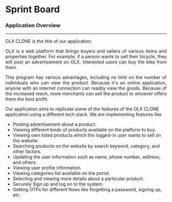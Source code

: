 
<h1>Sprint Board</h1>

<h3>Application Overview</h3>
<hr/>

OLX CLONE is the title of our application. 

<p align="justify">OLX is a web platform that brings buyers and sellers of various items and properties together. For example, if a person wants to sell their bicycle, they will post an advertisement on OLX. Interested users can buy the bike from them.</p> 

<p align="justify">This program has various advantages, including no limit on the number of individuals who can view the product. Because it's an online application, anyone with an internet connection can readily view the goods. Because of the increased reach, more merchants can sell the product to whoever offers them the best profit.</p>

<p>
Our application aims to replicate some of the features of the OLX CLONE application using a different tech stack. We are implementing features like 
</p>

<ul>
<li>Posting advertisement about a product.</li>
<li>Viewing different kinds of products available on the platform to buy.</li>
<li>Viewing own listed products which the logged-in user wants to sell on the website.</li>
<li>Searching products on the website by search keyword, category, and other factors.</li>
<li>Updating the user information such as name, phone number, address, and others.</li>
<li>Viewing user profile information.</li>
<li>Viewing categories list available on the portal.</li>
<li>Selecting and viewing more details about a particular product.</li>
<li>Securely Sign up and log on to the system.</li>
<li>Getting OTPs for different flows like forgetting a password, signing up, etc.</li>
</ul>